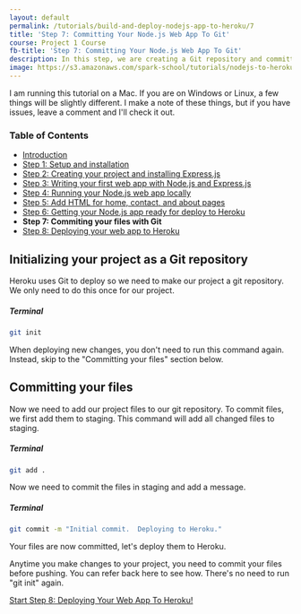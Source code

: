 ```yaml
---
layout: default
permalink: /tutorials/build-and-deploy-nodejs-app-to-heroku/7
title: 'Step 7: Committing Your Node.js Web App To Git'
course: Project 1 Course
fb-title: 'Step 7: Committing Your Node.js Web App To Git'
description: In this step, we are creating a Git repository and committing our project files so we can deploy to Heroku.
image: https://s3.amazonaws.com/spark-school/tutorials/nodejs-to-heroku/coding-on-a-laptop.jpg
---
```


<p class="info">
I am running this tutorial on a Mac.  If you are on Windows or Linux, a few things will be slightly different.  I make a note of these things, but if you have issues, leave a comment and I'll check it out.
</p>

### Table of Contents
- [Introduction](/tutorials/build-and-deploy-nodejs-app-to-heroku/intro)
- [Step 1: Setup and installation](/tutorials/build-and-deploy-nodejs-app-to-heroku/1)
- [Step 2: Creating your project and installing Express.js](/tutorials/build-and-deploy-nodejs-app-to-heroku/2)
- [Step 3: Writing your first web app with Node.js and Express.js](/tutorials/build-and-deploy-nodejs-app-to-heroku/3)
- [Step 4: Running your Node.js web app locally](/tutorials/build-and-deploy-nodejs-app-to-heroku/4)
- [Step 5: Add HTML for home, contact, and about pages](/tutorials/build-and-deploy-nodejs-app-to-heroku/5)
- [Step 6: Getting your Node.js app ready for deploy to Heroku](/tutorials/build-and-deploy-nodejs-app-to-heroku/6)
- **Step 7: Commiting your files with Git**
- [Step 8: Deploying your web app to Heroku](/tutorials/build-and-deploy-nodejs-app-to-heroku/8)

## Initializing your project as a Git repository

Heroku uses Git to deploy so we need to make our project a git repository.  We only need to do this once for our project.

##### Terminal
```bash
git init
```

<p class="info">
When deploying new changes, you don't need to run this command again.  Instead, skip to the "Committing your files" section below.
</p>

<span data-sumome-listbuilder-embed-id="1778570efe1607df29fa777878e6f0f764db48b346ef4959d0256a69511ce6a5"></span>

## Committing your files

Now we need to add our project files to our git repository.  To commit files, we first add them to staging.  This command will add all changed files to staging.

##### Terminal
```bash
git add .
```

Now we need to commit the files in staging and add a message.

##### Terminal
```bash
git commit -m "Initial commit.  Deploying to Heroku."
```

Your files are now committed, let's deploy them to Heroku.

<p class="info">
Anytime you make changes to your project, you need to commit your files before pushing.  You can refer back here to see how.  There's no need to run "git init" again.
</p>

<p class="next-lesson">
    <a class="button block" href="/tutorials/build-and-deploy-nodejs-app-to-heroku/8">Start Step 8: Deploying Your Web App To Heroku!</a>
</p>
